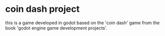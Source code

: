 # coin dash project
this is a game developed in godot based on the 'coin dash' game from the book 'godot engine game development projects'.